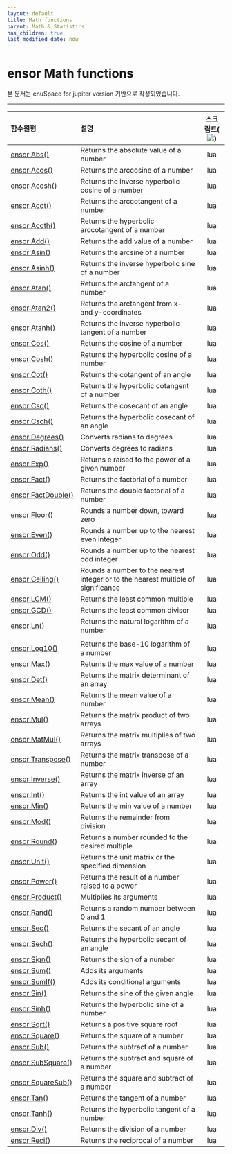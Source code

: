 ```yaml
---
layout: default
title: Math functions
parent: Math & Statistics
has_children: true
last_modified_date: now
---
```


# ensor Math functions

본 문서는 enuSpace for jupiter version 기반으로 작성되었습니다.

---

| 함수원형 | 설명 | 스크립트\(![](/assets/lua.png)\) |
| :--- | :--- | :---: |
| [ ensor.Abs\(\)](./enusmathfunc_abs.md) | Returns the absolute value of a number | lua |
| [ ensor.Acos\(\)](./enusmathfunc_acos.md) | Returns the arccosine of a number | lua |
| [ ensor.Acosh\(\)](./enusmathfunc_acosh.md) | Returns the inverse hyperbolic cosine of a number | lua |
| [ ensor.Acot\(\)](./enusmathfunc_acot.md) | Returns the arccotangent of a number | lua |
| [ ensor.Acoth\(\)](./enusmathfunc_acoth.md) | Returns the hyperbolic arccotangent of a number | lua |
| [ ensor.Add\(\)](./enusmathfunc_add.md) | Returns the add value of a number | lua |
| [ ensor.Asin\(\)](./enusmathfunc_asin.md) | Returns the arcsine of a number | lua |
| [ ensor.Asinh\(\)](./enusmathfunc_asinh.md) | Returns the inverse hyperbolic sine of a number | lua |
| [ ensor.Atan\(\)](./enusmathfunc_atan.md) | Returns the arctangent of a number | lua |
| [ ensor.Atan2\(\)](./enusmathfunc_atan2.md) | Returns the arctangent from x- and y-coordinates | lua |
| [ ensor.Atanh\(\)](./enusmathfunc_atanh.md) | Returns the inverse hyperbolic tangent of a number | lua |
| [ ensor.Cos\(\)](./enusmathfunc_cos.md) | Returns the cosine of a number | lua |
| [ ensor.Cosh\(\)](./enusmathfunc_cosh.md) | Returns the hyperbolic cosine of a number | lua |
| [ ensor.Cot\(\)](./enusmathfunc_cot.md) | Returns the cotangent of an angle | lua |
| [ ensor.Coth\(\)](./enusmathfunc_coth.md) | Returns the hyperbolic cotangent of a number | lua |
| [ ensor.Csc\(\)](./enusmathfunc_csc.md) | Returns the cosecant of an angle | lua |
| [ ensor.Csch\(\)](./enusmathfunc_csch.md) | Returns the hyperbolic cosecant of an angle | lua |
| [ ensor.Degrees\(\)](./enusmathfunc_degrees.md) | Converts radians to degrees | lua |
| [ ensor.Radians\(\)](./enusmathfunc_radians.md) | Converts degrees to radians | lua |
| [ ensor.Exp\(\)](./enusmathfunc_exp.md) | Returns e raised to the power of a given number | lua |
| [ ensor.Fact\(\)](./enusmathfunc_fact.md) | Returns the factorial of a number | lua |
| [ ensor.FactDouble\(\)](./enusmathfunc_factdouble.md) | Returns the double factorial of a number | lua |
| [ ensor.Floor\(\)](./enusmathfunc_floor.md) | Rounds a number down, toward zero | lua |
| [ ensor.Even\(\)](./enusmathfunc_even.md) | Rounds a number up to the nearest even integer | lua |
| [ ensor.Odd\(\)](./enusmathfunc_odd.md) | Rounds a number up to the nearest odd integer | lua |
| [ ensor.Ceiling\(\)](./enusmathfunc_ceiling.md) | Rounds a number to the nearest integer or to the nearest multiple of significance | lua |
| [ ensor.LCM\(\)](./enusmathfunc_lcm.md) | Returns the least common multiple | lua |
| [ ensor.GCD\(\)](./enusmathfunc_gcd.md) | Returns the least common divisor | lua |
| [ ensor.Ln\(\)](./enusmathfunc_ln.md) | Returns the natural logarithm of a number | lua |
| [ ](./enusmathfunc_log.md) |  |  |
| [ ensor.Log10\(\)](./enusmathfunc_log10.md) | Returns the base-10 logarithm of a number | lua |
| [ ensor.Max\(\)](./enusmathfunc_max.md) | Returns the max value of a number | lua |
| [ ensor.Det\(\)](./enusmathfunc_det.md) | Returns the matrix determinant of an array | lua |
| [ ensor.Mean\(\)](./enusmathfunc_mean.md) | Returns the mean value of a number | lua |
| [ ensor.Mul\(\)](./enusmathfunc_mul.md) | Returns the matrix product of two arrays | lua |
| [ ensor.MatMul\(\)](./enusmathfunc_matmul.md) | Returns the matrix multiplies of two arrays | lua |
| [ ensor.Transpose\(\)](./enusmathfunc_transpose.md) | Returns the matrix transpose of a number | lua |
| [ ensor.Inverse\(\)](./enusmathfunc_inverse.md) | Returns the matrix inverse of an array | lua |
| [ ensor.Int\(\)](./enusmathfunc_int.md) | Returns the int value of an array | lua |
| [ ensor.Min\(\)](./enusmathfunc_min.md) | Returns the min value of a number | lua |
| [ ensor.Mod\(\)](./enusmathfunc_mod.md) | Returns the remainder from division | lua |
| [ ensor.Round\(\)](./enusmathfunc_round.md) | Returns a number rounded to the desired multiple | lua |
| [ ensor.Unit\(\)](./enusmathfunc_unit.md) | Returns the unit matrix or the specified dimension | lua |
| [ ensor.Power\(\)](./enusmathfunc_power.md) | Returns the result of a number raised to a power | lua |
| [ ensor.Product\(\)](./enusmathfunc_product.md) | Multiplies its arguments | lua |
| [ ensor.Rand\(\)](./enusmathfunc_rand.md) | Returns a random number between 0 and 1 | lua |
| [ ensor.Sec\(\)](./enusmathfunc_sec.md) | Returns the secant of an angle | lua |
| [ ensor.Sech\(\)](./enusmathfunc_sech.md) | Returns the hyperbolic secant of an angle | lua |
| [ ensor.Sign\(\)](./enusmathfunc_sign.md) | Returns the sign of a number | lua |
| [ ensor.Sum\(\)](./enusmathfunc_sum.md) | Adds its arguments | lua |
| [ ensor.SumIf\(\)](./enusmathfunc_sumif.md) | Adds its conditional arguments | lua |
| [ ensor.Sin\(\)](./enusmathfunc_sin.md) | Returns the sine of the given angle | lua |
| [ ensor.Sinh\(\)](./enusmathfunc_sinh.md) | Returns the hyperbolic sine of a number | lua |
| [ ensor.Sqrt\(\)](./enusmathfunc_sqrt.md) | Returns a positive square root | lua |
| [ ensor.Square\(\)](./enusmathfunc_square.md) | Returns the square of a number | lua |
| [ ensor.Sub\(\)](./enusmathfunc_square.md) | Returns the subtract of a number | lua |
| [ ensor.SubSquare\(\)](./enusmathfunc_subsquare.md) | Returns the subtract and square of a number | lua |
| [ ensor.SquareSub\(\)](./enusmathfunc_squaresub.md) | Returns the square and subtract of a number | lua |
| [ ensor.Tan\(\)](./enusmathfunc_tan.md) | Returns the tangent of a number | lua |
| [ ensor.Tanh\(\)](./enusmathfunc_tanh.md) | Returns the hyperbolic tangent of a number | lua |
| [ ensor.Div\(\)](./enusmathfunc_div.md) | Returns the division of a number | lua |
| [ ensor.Reci\(\)](./enusmathfunc_reci.md) | Returns the reciprocal of a number | lua |

